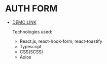 # AUTH FORM

- [DEMO LINK](https://artem-kodesnikov.github.io/auth_form)

  Technologies used:
  - React.js, react-hook-form, react-toastify
  - Typescript
  - CSS(SCSS)
  - Axios
